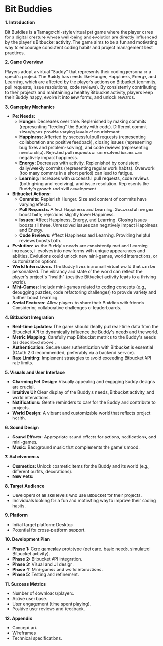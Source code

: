 # Bit Buddies

**1. Introduction**

Bit Buddies is a Tamagotchi-style virtual pet game where the player cares for a digital creature whose well-being and evolution are directly influenced by the player's Bitbucket activity. The game aims to be a fun and motivating way to encourage consistent coding habits and project management best practices.

**2. Game Overview**

Players adopt a virtual "Buddy" that represents their coding persona or a specific project. The Buddy has needs like Hunger, Happiness, Energy, and Learning, which are affected by the player's actions on Bitbucket (commits, pull requests, issue resolutions, code reviews). By consistently contributing to their projects and maintaining a healthy Bitbucket activity, players keep their Buddy happy, evolve it into new forms, and unlock rewards.

**3. Gameplay Mechanics**

- **Pet Needs:**
  - **Hunger:** Decreases over time. Replenished by making commits (representing "feeding" the Buddy with code). Different commit sizes/types provide varying levels of nourishment.
  - **Happiness:** Affected by successful pull requests (representing collaboration and positive feedback), closing issues (representing bug fixes and problem-solving), and code reviews (representing mentorship). Rejected pull requests or unresolved issues can negatively impact happiness.
  - **Energy:** Decreases with activity. Replenished by consistent daily/weekly commits (representing regular work habits). Overwork (too many commits in a short period) can lead to fatigue.
  - **Learning:** Increases with successful pull requests, code reviews (both giving and receiving), and issue resolution. Represents the Buddy's growth and skill development.
- **Bitbucket Actions:**
  - **Commits:** Replenish Hunger. Size and content of commits have varying effects.
  - **Pull Requests:** Affect Happiness and Learning. Successful merges boost both; rejections slightly lower Happiness.
  - **Issues:** Affect Happiness, Energy, and Learning. Closing issues boosts all three. Unresolved issues can negatively impact Happiness and Energy.
  - **Code Reviews:** Affect Happiness and Learning. Providing helpful reviews boosts both.
- **Evolution:** As the Buddy's needs are consistently met and Learning increases, it evolves into new forms with unique appearances and abilities. Evolutions could unlock new mini-games, world interactions, or customization options.
- **World Interactions:** The Buddy lives in a small virtual world that can be personalized. The vibrancy and state of the world can reflect the player's project's "health" (positive Bitbucket activity leads to a thriving world).
- **Mini-Games:** Include mini-games related to coding concepts (e.g., debugging puzzles, code refactoring challenges) to provide variety and further boost Learning.
- **Social Features:** Allow players to share their Buddies with friends. Considering collaborative challenges or leaderboards.

**4. Bitbucket Integration**

- **Real-time Updates:** The game should ideally pull real-time data from the Bitbucket API to dynamically influence the Buddy's needs and the world.
- **Metric Mapping:** Carefully map Bitbucket metrics to the Buddy's needs (as described above).
- **Authentication:** Secure user authentication with Bitbucket is essential (OAuth 2.0 recommended, preferably via a backend service).
- **Rate Limiting:** Implement strategies to avoid exceeding Bitbucket API rate limits.

**5. Visuals and User Interface**

- **Charming Pet Design:** Visually appealing and engaging Buddy designs are crucial.
- **Intuitive UI:** Clear display of the Buddy's needs, Bitbucket activity, and world interactions.
- **Notifications:** Gentle reminders to care for the Buddy and contribute to projects.
- **World Design:** A vibrant and customizable world that reflects project health.

**6. Sound Design**

- **Sound Effects:** Appropriate sound effects for actions, notifications, and mini-games.
- **Music:** Background music that complements the game's mood.

**7. Acheivements**

- **Cosmetics:** Unlock cosmetic items for the Buddy and its world (e.g., different outfits, decorations).
- **New Pets:**

**8. Target Audience**

- Developers of all skill levels who use Bitbucket for their projects.
- Individuals looking for a fun and motivating way to improve their coding habits.

**9. Platform**

- Initial target platform: Desktop
- Potential for cross-platform support.

**10. Development Plan**

- **Phase 1:** Core gameplay prototype (pet care, basic needs, simulated Bitbucket activity).
- **Phase 2:** Bitbucket API integration.
- **Phase 3:** Visual and UI design.
- **Phase 4:** Mini-games and world interactions.
- **Phase 5:** Testing and refinement.

**11. Success Metrics**

- Number of downloads/players.
- Active user base.
- User engagement (time spent playing).
- Positive user reviews and feedback.

**12. Appendix**

- Concept art.
- Wireframes.
- Technical specifications.
